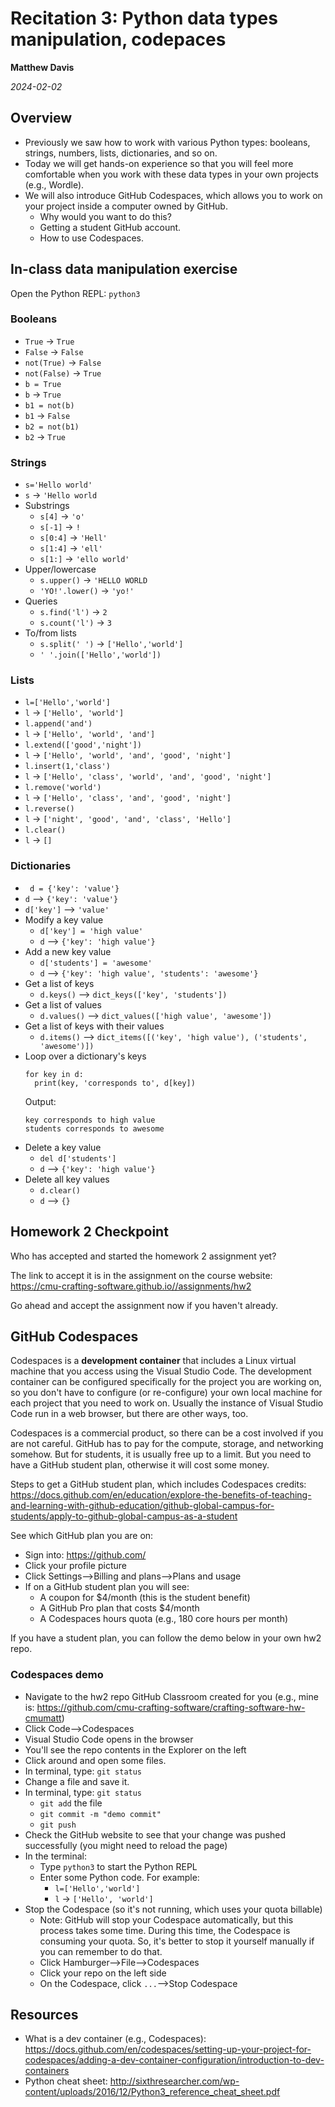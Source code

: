 # Recitation 3: Python data types manipulation, codepaces

__Matthew Davis__

_2024-02-02_

## Overview

* Previously we saw how to work with various Python types: booleans, strings, numbers, lists, dictionaries, and so on.
* Today we will get hands-on experience so that you will feel more comfortable when you work with these data types in your own projects (e.g., Wordle).
* We will also introduce GitHub Codespaces, which allows you to work on your project inside a computer owned by GitHub.
  * Why would you want to do this?
  * Getting a student GitHub account.
  * How to use Codespaces.

## In-class data manipulation exercise

Open the Python REPL: ```python3```

### Booleans
* ```True``` -> ```True```
* ```False``` -> ```False```
* ```not(True)``` -> ```False```
* ```not(False)``` -> ```True```
* ```b = True```
* ```b``` -> ```True```
* ```b1 = not(b)```
* ```b1``` -> ```False```
* ```b2 = not(b1)```
* ```b2``` -> ```True```
### Strings
* ```s='Hello world'```
* ```s``` -> ```'Hello world```
* Substrings
  * ```s[4]``` -> ```'o'```
  * ```s[-1]``` -> ```!```
  * ```s[0:4]``` -> ```'Hell'```
  * ```s[1:4]``` -> ```'ell'```
  * ```s[1:]``` -> ```'ello world'```
* Upper/lowercase
  * ```s.upper()``` -> ```'HELLO WORLD```
  * ```'YO!'.lower()``` -> ```'yo!'```
* Queries
  * ```s.find('l')``` -> ```2```
  * ```s.count('l')``` -> ```3```
* To/from lists
  * ```s.split(' ')``` -> ```['Hello','world']```
  * ```' '.join(['Hello','world'])```
### Lists
* ```l=['Hello','world']```
* ```l``` -> ```['Hello', 'world']```
* ```l.append('and')```
* ```l``` -> ```['Hello', 'world', 'and']```
* ```l.extend(['good','night'])```
* ```l``` -> ```['Hello', 'world', 'and', 'good', 'night']```
* ```l.insert(1,'class')```
* ```l``` -> ```['Hello', 'class', 'world', 'and', 'good', 'night']```
* ```l.remove('world')```
* ```l``` -> ```['Hello', 'class', 'and', 'good', 'night']```
* ```l.reverse()```
* ```l``` -> ```['night', 'good', 'and', 'class', 'Hello']```
* ```l.clear()```
* ```l``` -> ```[]```
### Dictionaries
* ``` d = {'key': 'value'}```
* ```d``` --> ```{'key': 'value'}```
* ```d['key']``` --> ```'value'```
* Modify a key value
  * ```d['key'] = 'high value'```
  * ```d``` --> ```{'key': 'high value'}```
* Add a new key value
  * ```d['students'] = 'awesome'```
  * ```d``` --> ```{'key': 'high value', 'students': 'awesome'}```
* Get a list of keys
  * ```d.keys()``` --> ```dict_keys(['key', 'students'])```
* Get a list of values
  * ```d.values()``` --> ```dict_values(['high value', 'awesome'])```
* Get a list of keys with their values
  * ```d.items()``` --> ```dict_items([('key', 'high value'), ('students', 'awesome')])```
* Loop over a dictionary's keys
  ```
  for key in d:
    print(key, 'corresponds to', d[key])
  ``` 
  Output:
  ```
  key corresponds to high value
  students corresponds to awesome
  ```
* Delete a key value
  * ```del d['students']```
  * ```d``` --> ```{'key': 'high value'}```
* Delete all key values
  * ```d.clear()```
  * ```d``` --> ```{}```
  

## Homework 2 Checkpoint

Who has accepted and started the homework 2 assignment yet? 

The link to accept it is in the assignment on the course website: https://cmu-crafting-software.github.io//assignments/hw2

Go ahead and accept the assignment now if you haven't already. 

## GitHub Codespaces

Codespaces is a **development container** that includes a Linux virtual machine that you access using the Visual Studio Code. The development container can be configured specifically for the project you are working on, so you don't have to configure (or re-configure) your own local machine for each project that you need to work on. Usually the instance of Visual Studio Code run in a web browser, but there are other ways, too.

Codespaces is a commercial product, so there can be a cost involved if you are not careful. GitHub has to pay for the compute, storage, and networking somehow. But for students, it is usually free up to a limit. But you need to have a GitHub student plan, otherwise it will cost some money.

Steps to get a GitHub student plan, which includes Codespaces credits: https://docs.github.com/en/education/explore-the-benefits-of-teaching-and-learning-with-github-education/github-global-campus-for-students/apply-to-github-global-campus-as-a-student

See which GitHub plan you are on:
* Sign into: https://github.com/
* Click your profile picture
* Click Settings-->Billing and plans-->Plans and usage
* If on a GitHub student plan you will see:
  * A coupon for $4/month (this is the student benefit)
  * A GitHub Pro plan that costs $4/month
  * A Codespaces hours quota (e.g., 180 core hours per month)

If you have a student plan, you can follow the demo below in your own hw2 repo.

### Codespaces demo

* Navigate to the hw2 repo GitHub Classroom created for you (e.g., mine is: https://github.com/cmu-crafting-software/crafting-software-hw-cmumatt)
* Click Code-->Codespaces
* Visual Studio Code opens in the browser
* You'll see the repo contents in the Explorer on the left
* Click around and open some files.
* In terminal, type: `git status`
* Change a file and save it.
* In terminal, type: `git status`
  * `git add` the file
  * `git commit -m "demo commit"`
  * `git push`
* Check the GitHub website to see that your change was pushed successfully (you might need to reload the page)
* In the terminal:
  * Type `python3` to start the Python REPL
  * Enter some Python code. For example:
    * ```l=['Hello','world']```
    * ```l``` -> ```['Hello', 'world']```
* Stop the Codespace (so it's not running, which uses your quota billable)
  * Note: GitHub will stop your Codespace automatically, but this process takes some time. During this time, the Codespace is consuming your quota. So, it's better to stop it yourself manually if you can remember to do that. 
  * Click Hamburger-->File-->Codespaces
  * Click your repo on the left side
  * On the Codespace, click `...`-->Stop Codespace


## Resources
* What is a dev container (e.g., Codespaces): https://docs.github.com/en/codespaces/setting-up-your-project-for-codespaces/adding-a-dev-container-configuration/introduction-to-dev-containers
* Python cheat sheet: http://sixthresearcher.com/wp-content/uploads/2016/12/Python3_reference_cheat_sheet.pdf
